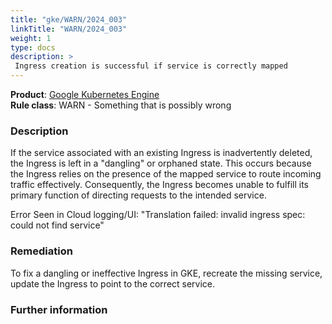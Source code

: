 ```yaml
---
title: "gke/WARN/2024_003"
linkTitle: "WARN/2024_003"
weight: 1
type: docs
description: >
 Ingress creation is successful if service is correctly mapped
---
```


**Product**: [Google Kubernetes Engine](https://cloud.google.com/kubernetes-engine)\
**Rule class**: WARN - Something that is possibly wrong

### Description

If the service associated with an existing Ingress is inadvertently deleted,
the Ingress is left in a "dangling" or orphaned state. This occurs because the
Ingress relies on the presence of the mapped service to route incoming traffic
effectively. Consequently, the Ingress becomes unable to fulfill its primary
function of directing requests to the intended service.

Error Seen in Cloud logging/UI: "Translation failed: invalid ingress spec:\
could not find service"

### Remediation

To fix a dangling or ineffective Ingress in GKE,  recreate the missing service,
update the Ingress to point to the correct service.

### Further information

